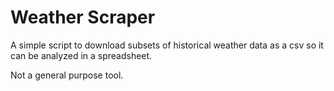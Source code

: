 # Weather Scraper

A simple script to download subsets of historical weather data as a csv so it can be analyzed in a spreadsheet.  

Not a general purpose tool.